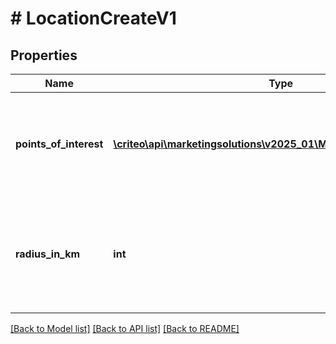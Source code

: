 # # LocationCreateV1

## Properties

Name | Type | Description | Notes
------------ | ------------- | ------------- | -------------
**points_of_interest** | [**\criteo\api\marketingsolutions\v2025_01\Model\PointOfInterestV1[]**](PointOfInterestV1.md) | Reach users which have been historically located in the given coordinates |
**radius_in_km** | **int** | The expected maximum distance in kilometers between a user and a point of interest |

[[Back to Model list]](../../README.md#models) [[Back to API list]](../../README.md#endpoints) [[Back to README]](../../README.md)
